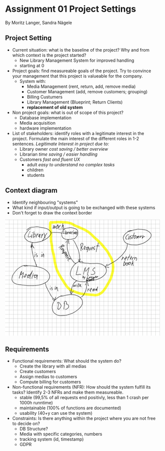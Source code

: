 # Assignment 01 Project Settings 

By Moritz Langer, Sandra Nägele

## Project Setting

- Current situation: what is the baseline of the project? Why and from which context is the project started?
  - New Library Management System for improved handling
  - starting at 0
- Project goals: find measureable goals of the project. Try to convince your management that this project is valueable for the company.
  - System with:
    - Media Management (rent, return, add, remove media)
    - Customer Management (add, remove customers; grouping)
    - Billing Custumers
    - Library Management (Blueprint; Return Clients)
    - **replacement of old system**
- Non project goals: what is out of scope of this project?
  - Database implementation
  - Media acquisition
  - hardware implementation
- List of stakeholders: identify roles with a legitimate interest in the project. Formulate the main interest of the different roles in 1-2 sentences.
*Legitimate Interest in project due to:*
  - Library owner *cost saving / better overview*
  - Librarian *time saving / easier handling*
  - Customers *fast and fluent UX*
    - adult *easy to understand no complex tasks*
    - children
    - students

## Context diagram

- Identify neighbouring "systems"
- What kind if input/output is going to be exchanged with these systems
- Don't forget to draw the context border

![Context Diagram](./images/Library_ContextDiagram.png)

## Requirements

- Functional requirements: What should the system do?
  - Create the library with all medias
  - Create customers
  - Assign medias to customers
  - Compute billing for customers
- Non-functional requirements (NFR): How should the system fulfill its tasks? Identify 2-3 NFRs and make them measureable.
  - stable (99,5% of all requests end positivly, less than 1 crash per 1000h runntime)
  - maintainable (100% of functions are documented)
  - usability (40+y can use the system)
- Constraints: Is there anything within the project where you are not free to decide on?
  - DB Structure?
  - Media with specific categories, numbers
  - tracking system (id, timestamp)
  - GDPR
